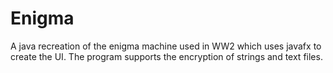 # Enigma

A java recreation of the enigma machine used in WW2 which uses javafx to create the UI. The program supports the encryption of strings and text files.
